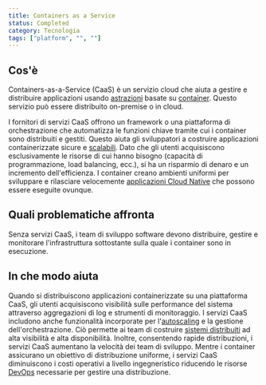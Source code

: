 ```yaml
---
title: Containers as a Service
status: Completed
category: Tecnologia
tags: ["platform", "", ""]
---
```


## Cos'è

Containers-as-a-Service (CaaS) è un servizio cloud che aiuta a gestire e distribuire applicazioni usando [astrazioni](/it/abstraction/) basate su [container](/it/container/). Questo servizio può essere distribuito on-premise o in cloud.

I fornitori di servizi CaaS offrono un framework o una piattaforma di orchestrazione che automatizza le funzioni chiave tramite cui i container sono distribuiti e gestiti. Questo aiuta gli sviluppatori a costruire applicazioni containerizzate sicure e [scalabili](/it/scalability/). Dato che gli utenti acquisiscono esclusivamente le risorse di cui hanno bisogno (capacità di programmazione, load balancing, ecc.), si ha un risparmio di denaro e un incremento dell'efficienza. I container creano ambienti uniformi per sviluppare e rilasciare velocemente [applicazioni Cloud Native](/it/cloud-native-apps/) che possono essere eseguite ovunque.

## Quali problematiche affronta

Senza servizi CaaS, i team di sviluppo software devono distribuire, gestire e monitorare l'infrastruttura sottostante sulla quale i container sono in esecuzione.

## In che modo aiuta

Quando si distribuiscono applicazioni containerizzate su una piattaforma CaaS, gli utenti acquisiscono visibilità sulle performance del sistema attraverso aggregazioni di log e strumenti di monitoraggio. I servizi CaaS includono anche funzionalità incorporate per l'[autoscaling](/it/auto-scaling/) e la gestione dell'orchestrazione. Ciò permette ai team di costruire [sistemi distribuiti](/it/distributed-systems/) ad alta visibilità e alta disponibilità. Inoltre, consentendo rapide distribuzioni, i servizi CaaS aumentano la velocità dei team di sviluppo. Mentre i container assicurano un obiettivo di distribuzione uniforme, i servizi CaaS diminuiscono i costi operativi a livello ingegneristico riducendo le risorse [DevOps](/it/devops/) necessarie per gestire una distribuzione.

